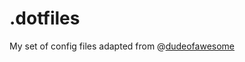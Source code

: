 # .dotfiles

My set of config files adapted from @[dudeofawesome](https://github.com/dudeofawesome)

